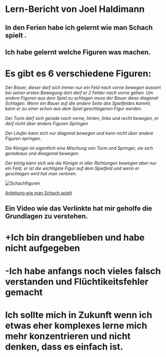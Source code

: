 #  Lern-Bericht von Joel Haldimann

## In den Ferien habe ich gelernt wie man Schach spielt .

## Ich habe gelernt welche Figuren was machen.

# Es gibt es 6 verschiedene Figuren:

*Der Bauer, dieser darf sich immer nur ein Feld nach vorne bewegen aussert bei seiner ersten Bewegung dort darf er 2 Felder nach vorne gehen. Um andere Figuren aus dem Spiel zu schlagen muss der Bauer diese diagonal Schlagen. Wenn ein Bauer auf die andere Seite des Spielfeldes kommt, kann er zu einer schon aus dem Spiel geschlagenen Figur werden.*

*Der Turm darf sich gerade nach vorne, hinten, links und recht bewegen, er darf nicht über andere Figuren Springen*

*Der Läufer kann sich nur diagonal bewegen und kann nicht über andere Figuren springen.*

*Die Königin ist eigentlich eine Mischung von Turm und Springer, sie sich geradeaus und dieagonal bewegen.*

*Der könig kann sich wie die Königin in aller Richtungen bewegen aber nur ein Feld, er ist die wichtigste Figur auf dem Spielfeld und wenn er geschlagen wird hat man verloren.*


![Schachfiguren](https://www.chesspoint.ch/16768/schachfiguren-imperial-100mm.jpg)


[Anleitung wie man Schach spielt](https://www.youtube.com/watch?v=KP7qo2QnB70)


## Ein Video wie das Verlinkte hat mir geholfe die Grundlagen zu verstehen.

# +Ich bin drangeblieben und habe nicht aufgegeben
# -Ich habe anfangs noch vieles falsch verstanden und Flüchtikeitsfehler gemacht


# Ich sollte mich in Zukunft wenn ich etwas eher komplexes lerne mich mehr konzentrieren und nicht denken, dass es einfach ist.
